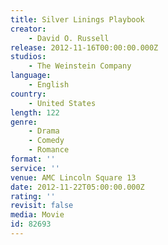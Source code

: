 ```yaml
---
title: Silver Linings Playbook
creator:
    - David O. Russell
release: 2012-11-16T00:00:00.000Z
studios:
    - The Weinstein Company
language:
    - English
country:
    - United States
length: 122
genre:
    - Drama
    - Comedy
    - Romance
format: ''
service: ''
venue: AMC Lincoln Square 13
date: 2012-11-22T05:00:00.000Z
rating: ''
revisit: false
media: Movie
id: 82693
---
```



